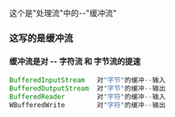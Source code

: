 这个是"处理流"中的--"缓冲流"
### 这写的是缓冲流
#### 缓冲流是对 -- 字符流  和  字节流的提速
``` java
BufferedInputStream   对"字节"的缓冲--输入
BufferedOutputStream  对"字节"的缓冲--输出
BufferedReader        对"字符"的缓冲--输入
WBufferedWrite        对"字符"的缓冲--输出
```